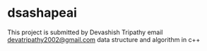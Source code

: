 # dsashapeai
This project is submitted by Devashish Tripathy 
email devatripathy2002@gmail.com 
data structure and algorithm in c++
